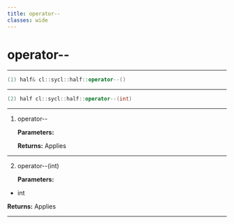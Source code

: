 ```yaml
---
title: operator--
classes: wide
---
```

# operator--

---

```cpp
(1) half& cl::sycl::half::operator--()
```

---

```cpp
(2) half cl::sycl::half::operator--(int)
```

---

1. operator-- 

   **Parameters:**

   **Returns:** Applies 

---

2. operator--(int)

   **Parameters:**

  * int 

   

   **Returns:** Applies 

---

